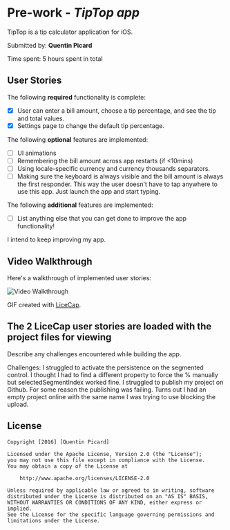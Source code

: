 # Pre-work - *TipTop app*

TipTop is a tip calculator application for iOS.

Submitted by: **Quentin Picard**

Time spent: 5 hours spent in total

## User Stories

The following **required** functionality is complete:

* [x] User can enter a bill amount, choose a tip percentage, and see the tip and total values.
* [x] Settings page to change the default tip percentage.

The following **optional** features are implemented:
* [ ] UI animations
* [ ] Remembering the bill amount across app restarts (if <10mins)
* [ ] Using locale-specific currency and currency thousands separators.
* [ ] Making sure the keyboard is always visible and the bill amount is always the first responder. This way the user doesn't have to tap anywhere to use this app. Just launch the app and start typing.

The following **additional** features are implemented:

- [ ] List anything else that you can get done to improve the app functionality!

I intend to keep improving my app.

## Video Walkthrough 

Here's a walkthrough of implemented user stories:

<img src='http://i.imgur.com/JpEsDi9.gifv' title='Video Walkthrough' width='' alt='Video Walkthrough' />

GIF created with [LiceCap](http://www.cockos.com/licecap/).

## The 2 LiceCap user stories are loaded with the project files for viewing

Describe any challenges encountered while building the app.

Challenges: I struggled to activate the persistence on the segmented control. I thought I had to find a different property to
force the % manually but selectedSegmentIndex worked fine.
I struggled to publish my project on Github. For some reason the publishing was failing. Turns out I had an empty project online
with the same name I was trying to use blocking the upload. 

## License

    Copyright [2016] [Quentin Picard]

    Licensed under the Apache License, Version 2.0 (the "License");
    you may not use this file except in compliance with the License.
    You may obtain a copy of the License at

        http://www.apache.org/licenses/LICENSE-2.0

    Unless required by applicable law or agreed to in writing, software
    distributed under the License is distributed on an "AS IS" BASIS,
    WITHOUT WARRANTIES OR CONDITIONS OF ANY KIND, either express or implied.
    See the License for the specific language governing permissions and
    limitations under the License.
